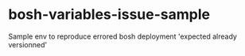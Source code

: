 # bosh-variables-issue-sample
Sample env to reproduce errored bosh deployment 'expected already versionned'
